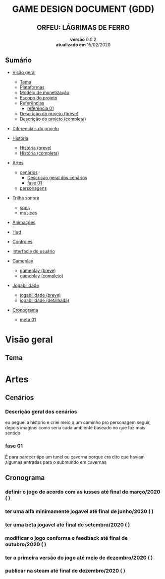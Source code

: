 <meta charset="utf-8">
<h1 align="center">GAME DESIGN DOCUMENT (GDD)</h1>
<h2 align="center">ORFEU: LÁGRIMAS DE FERRO</h2>

<p align="center">
    <b>versão</b> 0.0.2</br>
    <b>atualizado em</b> 15/02/2020
</p>

<!--inicio de sumario-->

## Sumário

* [Visão geral](#visão-geral)
  * [Tema](#tema)
  * [Plataformas]()
  * [Modelo de monetização]()
  * [Escopo do projeto]()
  * [Referências]()
    * [referência 01]()
  * [Descrição do projeto (breve)]()
  * [Descrição do projeto (completa)]()
* [Diferenciais do projeto]()
* [História]()
  * [História (breve)]()
  * [História (completa)]()
* [Artes](#artes)
  * [cenários](#cen%c3%a1rios)
    * [Descricao geral dos cenários](#descrição-geral-dos-cenários)
    * [fase 01](#fase-01)
  * [personagens]()
* [Trilha sonora]()
  * [sons]()
  * [músicas]()
* [Animações]()
* [Hud]()
* [Controles]()
* [Interfacie do usuário]()
* [Gameplay]()
  * [gameplay (breve)]()
  * [gameplay (completo)]()
* [Jogabilidade]()
  * [jogabilidade (breve)]()
  * [jogabilidade (detalhada)]()

* [Cronograma]()
  * [meta 01]()
                     
<!--final de sumario-->
# Visão geral
## Tema

# Artes
## Cenários

### Descrição geral dos cenários

<p>eu peguei a historio e criei meio q um caminho pro personagem seguir, depois imaginei como seria cada ambiente baseado no que faz mais sentido</p>

### fase 01

<p>É para parecer tipo um tunel ou caverna porque era dito que haviam algumas entradas para  o submundo em cavernas </p>

## Cronograma
### definir o jogo de acordo com as iusses até final de março/2020 ( )
### ter uma alfa minimamente jogavel até final de junho/2020 ( )
### ter uma beta jogavel até final de setembro/2020 ( )
### modificar o jogo conforme o feedback até final de outubro/2020 ( )
### ter a primeira versão do jogo até meio de dezembro/2020 ( )
### publicar na steam até final de dezembro/2020 ( )